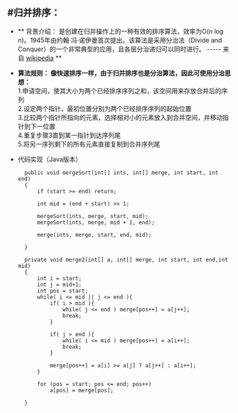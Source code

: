 #归并排序：
---
* ** 背景介绍： 是创建在归并操作上的一种有效的排序算法，效率为O(n log n)。1945年由约翰·冯·诺伊曼首次提出。该算法是采用分治法（Divide and Conquer）的一个非常典型的应用，且各层分治递归可以同时进行。 ----- 来自 [wikipedia](https://zh.wikipedia.org/wiki/%E5%BD%92%E5%B9%B6%E6%8E%92%E5%BA%8F) **
* **算法规则： 像快速排序一样，由于归并排序也是分治算法，因此可使用分治思想：**<br> 1.申请空间，使其大小为两个已经排序序列之和，该空间用来存放合并后的序列<br> 2.设定两个指针，最初位置分别为两个已经排序序列的起始位置 <br> 3.比较两个指针所指向的元素，选择相对小的元素放入到合并空间，并移动指针到下一位置 <br> 4.重复步骤3直到某一指针到达序列尾  <br> 5.将另一序列剩下的所有元素直接复制到合并序列尾

* 代码实现（Java版本）
        
        public void mergeSort(int[] ints, int[] merge, int start, int end) 
        {
        	if (start >= end) return;
    		
    		int mid = (end + start) >> 1;
    		
    		mergeSort(ints, merge, start, mid);
    		mergeSort(ints, merge, mid + 1, end);
    
    		merge(ints, merge, start, end, mid);

	    }
        
        private void merge2(int[] a, int[] merge, int start, int end,int mid) 
        {
        	int i = start;
    		int j = mid+1;
    		int pos = start;
    		while( i <= mid || j <= end ){
    			if( i > mid ){
    				while( j <= end ) merge[pos++] = a[j++];
    				break;
    			}
    			
    			if( j > end ){
    				while( i <= mid ) merge[pos++] = a[i++];
    				break;
    			}
    			
    			merge[pos++] = a[i] >= a[j] ? a[j++] : a[i++];
    		}
    		
    		for (pos = start; pos <= end; pos++)
    			a[pos] = merge[pos];
		
	    }
